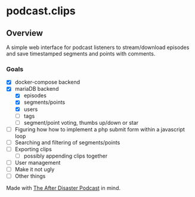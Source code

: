 # podcast.clips

## Overview
A simple web interface for podcast listeners to stream/download episodes and save timestamped segments and points with comments.

### Goals
- [x] docker-compose backend
- [x] mariaDB backend
  - [x] episodes
  - [x] segments/points
  - [x] users
  - [ ] tags
  - [ ] segment/point voting, thumbs up/down or star
- [ ] Figuring how how to implement a php submit form within a javascript loop
- [ ] Searching and filtering of segments/points
- [ ] Exporting clips
  - [ ] possibly appending clips together
- [ ] User management
- [ ] Make it not ugly
- [ ] Other things

Made with [The After Disaster Podcast](https://www.patreon.com/AfterDisaster) in mind.
